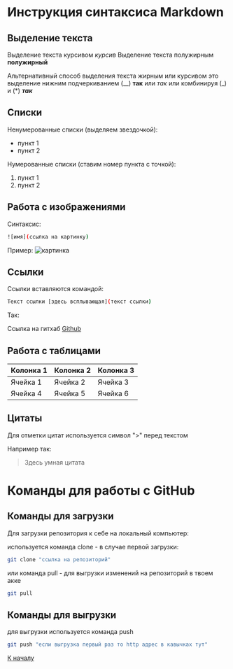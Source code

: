 # <a id=TitleHead> Инструкция синтаксиса Markdown </a>
## Выделение текста
Выделение текста курсивом
*курсив*
Выделение текста полужирным
**полужирный**

Альтернативный способ выделения текста жирным или курсивом это выделение нижним подчеркиванием (__)
__так__
или  _так_
или комбинируя (_) и (*) **_так_**

## Списки
Ненумерованные списки (выделяем звездочкой):
* пункт 1
* пункт 2

Нумерованные списки (ставим номер пункта с точкой):
1. пункт 1
2. пункт 2
## Работа с изображениями
Синтаксис:
```sh
![имя](ссылка на картинку)
```
Пример:
![картинка](/Pic/scr_commit.png)
## Ссылки
Ссылки вставляются командой:
```sh
Текст ссылки [здесь всплывающая](текст ссылки)
```
Так:

Ссылка на гитхаб [Github](https://github.com) 

## Работа с таблицами
| Колонка 1 | Колонка 2 | Колонка 3 |
|----------|----------|----------|
| Ячейка 1 | Ячейка 2 | Ячейка 3 |
| Ячейка 4 | Ячейка 5 | Ячейка 6 |
## Цитаты
Для отметки цитат используется символ ">" перед текстом

Например так:
> Здесь умная цитата 

# <a id=Title2> Команды для работы с GitHub </a>

## Команды для загрузки

Для загрузки репозитория к себе на локальный компьютер:

используется команда clone - в случае первой загрузки:
```sh
git clone "ссылка на репозиторий"
```

или команда pull - для выгрузки изменений на репозиторий в твоем акке

```sh
git pull
```

## Команды для выгрузки

для выгрузки используется команда push

```sh
git push "если выгрузка первый раз то http адрес в кавычках тут"
```

[К началу](#TitleHead)
